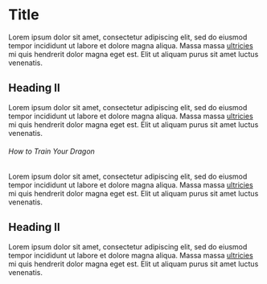 # Title
Lorem ipsum dolor sit amet, consectetur adipiscing elit, sed do eiusmod tempor incididunt ut labore et dolore magna aliqua. Massa massa [ultricies](../../) mi quis hendrerit dolor magna eget est. Elit ut aliquam purus sit amet luctus venenatis.

## Heading II
Lorem ipsum dolor sit amet, consectetur adipiscing elit, sed do eiusmod tempor incididunt ut labore et dolore magna aliqua. Massa massa [ultricies](../../#how-to-train-your-dragon) mi quis hendrerit dolor magna eget est. Elit ut aliquam purus sit amet luctus venenatis.

###### How to Train Your Dragon
Lorem ipsum dolor sit amet, consectetur adipiscing elit, sed do eiusmod tempor incididunt ut labore et dolore magna aliqua. Massa massa [ultricies](../) mi quis hendrerit dolor magna eget est. Elit ut aliquam purus sit amet luctus venenatis.

## Heading II
Lorem ipsum dolor sit amet, consectetur adipiscing elit, sed do eiusmod tempor incididunt ut labore et dolore magna aliqua. Massa massa [ultricies](../#how-to-train-your-dragon) mi quis hendrerit dolor magna eget est. Elit ut aliquam purus sit amet luctus venenatis.
